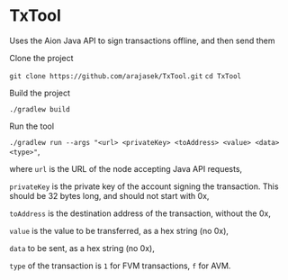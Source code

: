 # TxTool
Uses the Aion Java API to sign transactions offline, and then send them

Clone the project 

`git clone https://github.com/arajasek/TxTool.git`
`cd TxTool`

Build the project

`./gradlew build`

Run the tool

`./gradlew run --args "<url> <privateKey> <toAddress> <value> <data> <type>"`,

where `url` is the URL of the node accepting Java API requests,

`privateKey` is the private key of the account signing the transaction. This should be 32 bytes long, and should not start with 0x,

`toAddress` is the destination address of the transaction, without the 0x,

`value` is the value to be transferred, as a hex string (no 0x),

`data` to be sent, as a hex string (no 0x),

`type` of the transaction is `1` for FVM transactions, `f` for AVM.
